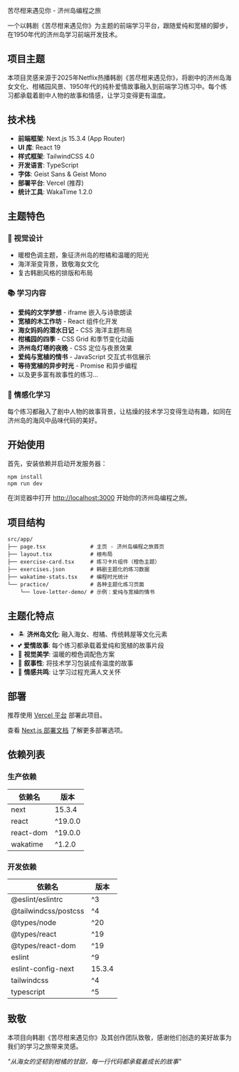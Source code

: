  苦尽柑来遇见你 - 济州岛编程之旅

一个以韩剧《苦尽柑来遇见你》为主题的前端学习平台，跟随爱纯和宽植的脚步，在1950年代的济州岛学习前端开发技术。

## 项目主题

本项目灵感来源于2025年Netflix热播韩剧《苦尽柑来遇见你》，将剧中的济州岛海女文化、柑橘园风景、1950年代的纯朴爱情故事融入到前端学习练习中。每个练习都承载着剧中人物的故事和情感，让学习变得更有温度。

## 技术栈

- **前端框架**: Next.js 15.3.4 (App Router)
- **UI 库**: React 19
- **样式框架**: TailwindCSS 4.0  
- **开发语言**: TypeScript
- **字体**: Geist Sans & Geist Mono
- **部署平台**: Vercel (推荐)
- **统计工具**: WakaTime 1.2.0

## 主题特色

### 🍊 视觉设计
- 暖橙色调主题，象征济州岛的柑橘和温暖的阳光
- 海洋渐变背景，致敬海女文化
- 复古韩剧风格的排版和布局

### 📚 学习内容
- **爱纯的文学梦想** - iframe 嵌入与诗歌朗读
- **宽植的木工作坊** - React 组件化开发
- **海女妈妈的潜水日记** - CSS 海洋主题布局
- **柑橘园的四季** - CSS Grid 和季节变化动画
- **济州岛灯塔的夜晚** - CSS 定位与夜景效果
- **爱纯与宽植的情书** - JavaScript 交互式书信展示
- **等待宽植的异步时光** - Promise 和异步编程
- 以及更多富有故事性的练习...

### 💝 情感化学习
每个练习都融入了剧中人物的故事背景，让枯燥的技术学习变得生动有趣，如同在济州岛的海风中品味代码的美好。

## 开始使用

首先，安装依赖并启动开发服务器：

```bash
npm install
npm run dev
```

在浏览器中打开 [http://localhost:3000](http://localhost:3000) 开始你的济州岛编程之旅。

## 项目结构

```
src/app/
├── page.tsx              # 主页 - 济州岛编程之旅首页
├── layout.tsx            # 根布局
├── exercise-card.tsx     # 练习卡片组件（橙色主题）
├── exercises.json        # 韩剧主题化的练习数据
├── wakatime-stats.tsx    # 编程时光统计
└── practice/             # 各种主题化练习页面
    └── love-letter-demo/ # 示例：爱纯与宽植的情书
```

## 主题化特点

- 🏝️ **济州岛文化**: 融入海女、柑橘、传统韩屋等文化元素
- 💕 **爱情故事**: 每个练习都承载着爱纯和宽植的故事片段  
- 🎨 **视觉美学**: 温暖的橙色调配色方案
- 📖 **叙事性**: 将技术学习包装成有温度的故事
- 🌊 **情感共鸣**: 让学习过程充满人文关怀

## 部署

推荐使用 [Vercel 平台](https://vercel.com/new?utm_medium=default-template&filter=next.js&utm_source=create-next-app&utm_campaign=create-next-app-readme) 部署此项目。

查看 [Next.js 部署文档](https://nextjs.org/docs/app/building-your-application/deploying) 了解更多部署选项。

## 依赖列表

### 生产依赖
| 依赖名 | 版本 |
| ---- | ---- |
| next | 15.3.4 |
| react | ^19.0.0 |
| react-dom | ^19.0.0 |
| wakatime | ^1.2.0 |

### 开发依赖
| 依赖名 | 版本 |
| ---- | ---- |
| @eslint/eslintrc | ^3 |
| @tailwindcss/postcss | ^4 |
| @types/node | ^20 |
| @types/react | ^19 |
| @types/react-dom | ^19 |
| eslint | ^9 |
| eslint-config-next | 15.3.4 |
| tailwindcss | ^4 |
| typescript | ^5 |

## 致敬

本项目向韩剧《苦尽柑来遇见你》及其创作团队致敬，感谢他们创造的美好故事为我们的学习之旅带来灵感。

*"从海女的坚韧到柑橘的甘甜，每一行代码都承载着成长的故事"*
